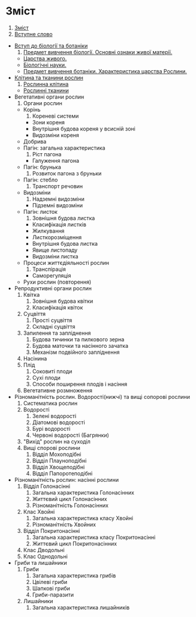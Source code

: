 # Зміст

1. [Зміст](README.md)
2. [Вступне слово](vstup.md)
* [Вступ до бiологiї та ботанiки](1/predmet_vivchennya_biologi_osnovni_oznaki_zhivo_materi_oznachennya.md)
   1. [Предмет вивчення бiологiї. Основнi ознаки живої матерiї.](1/predmet_vivchennya_biologi_osnovni_oznaki_zhivo_materi_oznachennya.md)
   * [Царства живого.](1/tsarstva_zhivogo.md)
   * [Бiологiчнi науки.](1/biologichni_nauki.md)
   * [Предмет вивчення ботанiки. Характеристика царства Рослини.](1/predmet_vivchennya_botaniki_harakteristika_tsarstva_roslini.md)
* [Клiтина та тканини рослин](2/roslinna_klitina.md)
   1. [Рослинна клiтина](2/roslinna_klitina.md)
   * [Рослиннi тканини](2/roslinni_tkanini.md)
* Вегетативнi органи рослин
   1. Органи рослин
   * Корiнь
       1. Кореневi системи
       * Зони кореня
       * Внутрiшня будова кореня у всиснiй зонi
       * Видозмiни кореня
   * Добрива
   * Пагiн: загальна характеристика
       1. Рiст пагона
       * Галуження пагона
   * Пагiн: брунька
       1. Розвиток пагона з бруньки
   * Пагiн: стебло
       1. Транспорт речовин
   * Видозмiни
       1. Надземнi видозмiни
       * Пiдземнi видозмiни
   * Пагiн: листок
       1. Зовнiшня будова листка
       * Класифiкацiя листкiв
       * Жилкування
       * Листкорозмiщення
       * Внутрiшня будова листка
       * Явище листопаду
       * Видозмiни листка
   * Процеси життєдiяльностi рослин
       1. Транспiрацiя
       * Саморегуляцiя
   * Рухи рослин (повторення)
* Репродуктивнi органи рослин
   1. Квітка
        1. Зовнішня будова квітки
        2. Класифікація квіток
   2. Суцвіття
        1. Прості суцвіття
        2. Складні суцвіття
   3. Запилення та запліднення
        1. Будова тичинки та пилкового зерна
        2. Будова маточки та насінного зачатка
        3. Механізм подвійного запліднення
   4. Насінина
   5. Плід
        1. Соковиті плоди
        2. Сухі плоди
        3. Способи поширення плодів і насіння
   6. Вегетативне розмноження
* Різноманітність рослин. Водорості(нижчі) та вищі сопорові рослини
   1. Систематика рослин
   2. Водорості
        1. Зелені водорості
        2. Діатомові водорості
        3. Бурі водорості
        4. Червоні водорості (Багрянки)
   3. "Вихід" рослин на суходіл
   4. Вищі спорові рослини
        1. Відділ Мохоподібні
        2. Відділ Плауноподібні
        3. Відділ Хвощеподібні
        4. Відділ Папоротеподібні
* Різноманітність рослин: насінні рослини
    1. Відділ Голонасінні
        1. Загальна характеристика Голонасінних
        2. Життєвий цикл Голонасінних
        3. Різноманітність Голонасінних
    2. Клас Хвойні
        1. Загальна характеристика класу Хвойні
        2. Різноманітність Хвойних
    3. Відділ Покритонасінні
        1. Загальна характеристика класу Покритонасінні
        2. Життєвий цикл Покритонасінних 
    4. Клас Дводольні
    5. Клас Однодольні
* Гриби та лишайники
    1. Гриби
        1. Загальна характеристика грибів
        2. Цвілеві гриби
        3. Шапкові гриби
        4. Гриби-паразити
    2. Лишайники
        1. Загальна характеристика лишайників
